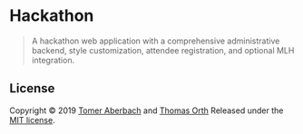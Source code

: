 # Hackathon

> A hackathon web application with a comprehensive administrative backend, style customization, attendee registration, and optional MLH integration.

## License

Copyright © 2019 [Tomer Aberbach](https://github.com/TomerAberbach) and [Thomas Orth](https://github.com/TomOrth)
Released under the [MIT license](https://github.com/TomerAberbach/hackathon/blob/master/LICENSE).

